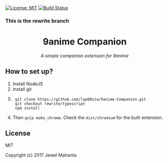 [![License: MIT](https://img.shields.io/badge/License-MIT-yellow.svg)](https://github.com/lap00zza/9anime-Companion/blob/master/LICENSE)
[![Build Status](https://travis-ci.org/lap00zza/9anime-Companion.svg?branch=rewrite%2Ftypescript)](https://travis-ci.org/lap00zza/9anime-Companion)

### This is the rewrite branch

<h1 align="center">
  9anime Companion
</h1>
<p align="center"><em>A simple companion extension for 9anime</em></p>

## How to set up?
1. Install NodeJS
2. Install git
3. ```shell
    git clone https://github.com/lap00zza/9anime-Companion.git
    git checkout rewrite/typescript
    npm install
    ```
4. Then `gulp make_chrome`. Check the `dist/chromium` for the built extension.

## License
MIT

Copyright (c) 2017 Jewel Mahanta
